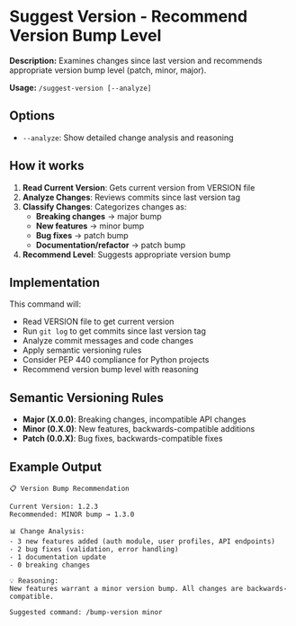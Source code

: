 # Suggest Version - Recommend Version Bump Level

**Description:** Examines changes since last version and recommends appropriate version bump level (patch, minor, major).

**Usage:** `/suggest-version [--analyze]`

## Options

- `--analyze`: Show detailed change analysis and reasoning

## How it works

1. **Read Current Version**: Gets current version from VERSION file
2. **Analyze Changes**: Reviews commits since last version tag
3. **Classify Changes**: Categorizes changes as:
   - **Breaking changes** → major bump
   - **New features** → minor bump  
   - **Bug fixes** → patch bump
   - **Documentation/refactor** → patch bump
4. **Recommend Level**: Suggests appropriate version bump

## Implementation

This command will:
- Read VERSION file to get current version
- Run `git log` to get commits since last version tag
- Analyze commit messages and code changes
- Apply semantic versioning rules
- Consider PEP 440 compliance for Python projects
- Recommend version bump level with reasoning

## Semantic Versioning Rules

- **Major (X.0.0)**: Breaking changes, incompatible API changes
- **Minor (0.X.0)**: New features, backwards-compatible additions
- **Patch (0.0.X)**: Bug fixes, backwards-compatible fixes

## Example Output

```
📋 Version Bump Recommendation

Current Version: 1.2.3
Recommended: MINOR bump → 1.3.0

📊 Change Analysis:
- 3 new features added (auth module, user profiles, API endpoints)
- 2 bug fixes (validation, error handling)
- 1 documentation update
- 0 breaking changes

💡 Reasoning:
New features warrant a minor version bump. All changes are backwards-compatible.

Suggested command: /bump-version minor
```